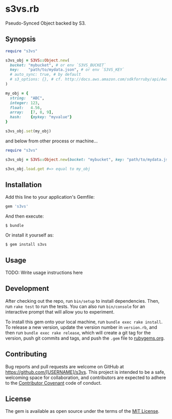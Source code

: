# s3vs.rb

Pseudo-Synced Object backed by S3.

## Synopsis

```ruby
require "s3vs"

s3vs_obj = S3VS::Object.new(
  bucket: "mybucket", # or env `S3VS_BUCKET`
  key:    "path/to/mydata.json", # or env `S3VS_KEY`
  # auto_sync: true, # by default
  # s3_options: {}, # cf. http://docs.aws.amazon.com/sdkforruby/api/Aws/S3/Client.html#initialize-instance_method
)

my_obj = {
  string:  "ABC",
  integer: 123,
  float:   4.56,
  array:   [7, 8, 9],
  hash:    {mykey: "myvalue"}
}

s3vs_obj.set(my_obj)
```

and below from other process or machine...

```ruby
require "s3vs"

s3vs_obj = S3VS::Object.new(bucket: "mybucket", key: "path/to/mydata.json", auto_sync: false)

s3vs_obj.load.get #=> equal to my_obj
```

## Installation

Add this line to your application's Gemfile:

```ruby
gem 's3vs'
```

And then execute:

    $ bundle

Or install it yourself as:

    $ gem install s3vs

## Usage

TODO: Write usage instructions here

## Development

After checking out the repo, run `bin/setup` to install dependencies. Then, run `rake test` to run the tests. You can also run `bin/console` for an interactive prompt that will allow you to experiment.

To install this gem onto your local machine, run `bundle exec rake install`. To release a new version, update the version number in `version.rb`, and then run `bundle exec rake release`, which will create a git tag for the version, push git commits and tags, and push the `.gem` file to [rubygems.org](https://rubygems.org).

## Contributing

Bug reports and pull requests are welcome on GitHub at https://github.com/[USERNAME]/s3vs. This project is intended to be a safe, welcoming space for collaboration, and contributors are expected to adhere to the [Contributor Covenant](http://contributor-covenant.org) code of conduct.

## License

The gem is available as open source under the terms of the [MIT License](http://opensource.org/licenses/MIT).
